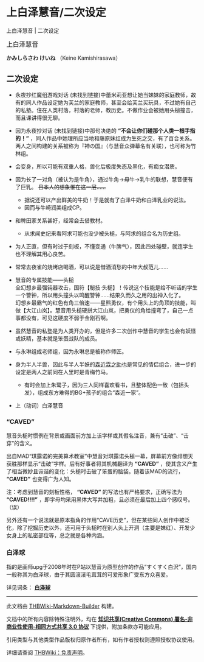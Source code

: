 # 上白泽慧音/二次设定

<!-- source html: G:\repos\THBWiki-Markdown-Builder\THBWikiMarkdown\Temp\main\0\0e\ns0%3A%E4%B8%8A%E7%99%BD%E6%B3%BD%E6%85%A7%E9%9F%B3%2F%E4%BA%8C%E6%AC%A1%E8%AE%BE%E5%AE%9A.html -->

上白泽慧音 | 二次设定

  
<big>上白泽慧音</big>  

 **かみしらさわ けいね** （Keine Kamishirasawa）
  

## 二次设定
- 永夜抄红魔组游戏对话 (未找到链接)中蕾米莉亚想让她当妹妹的家庭教师，故有的同人作品设定她为芙兰的家庭教师，甚至会给芙兰买玩具，不过她有自己的私塾。住在人类村落，村落的老师，教历史。不做作业会被她用头槌撞击，而且课讲得很无聊。
- 因为永夜抄对话 (未找到链接)中那句决绝的 **“不会让你们碰那个人类一根手指的！”** ，同人作品中她理所应当地和藤原妹红成为生死之交，有了百合关系。两人之间构建的关系被称为『神の国』（与慧音众弹幕名有关联），也可称为竹林组。
- 会变身，所以可能有双重人格，兽化后极度失态及黑化，有痴女潜质。
- 因为长了一对角（被认为是牛角），通过牛角→母牛→乳牛的联想，慧音便有了巨乳。 ~~日本人的想象惟在这一层……~~ 
  - 据说还可以产出鲜美的牛奶！于是就有了白泽牛奶和白泽乳业的说法。
  - 因而与牛崎润美组成CP。

- 和稗田家关系甚好，经常会去借教材。
  - 从求闻史纪来看阿求可能也没少被头槌，与阿求的组合名为历史组。

- 为人正直，但有时过于刻板，不懂变通（牛脾气），因此四处碰壁，就连学生也不理解其用心良苦。
- 常常去夜雀的烧烤店喝酒，可以说是借酒消愁的中年大叔范儿……
- 慧音的专属技能——头槌  
全幻想乡最强钝器攻击，国符【秘技·头槌】！传说这个技能是给不听话的学生一个警钟，所以用头撞头以鸣醒警钟……结果久而久之用的出神入化了。  
幻想乡最霸气的红色有角三倍速——星熊勇仪，有个用头上的角顶的技能，叫做【大江山岚】。慧音用头槌硬拼大江山岚，把勇仪的角给撞弯了，自己一点事都没有，可见这硬度不弱于金刚石啊。
- 虽然慧音的私塾是为人类开办的，但是许多二次创作中慧音的学生也会有妖怪或妖精，基本就是笨蛋战队的成员。
- 与永琳组成老师组，因为永琳总是被称作师匠。
- 身为半人半兽，因此与半人半妖的[森近霖之助](./森近霖之助.md)也是常见的情侣组合，进一步的设定是两人之前同在人里时是青梅竹马。
  - 有时会加上朱鹭子，因为三人同样喜欢看书，且整体配色一致（包括头发），组成东方难得的BG+孩子的组合“森近一家”。

- 上（动词）白泽慧音

###  **“CAVED”** 

  
慧音头槌时惯例在背景或画面前方加上该字样或其假名注音，兼有“击破”、“击穿”的含义。  

出自MAD“琪露诺的完美算术教室”中慧音对琪露诺头槌一幕，屏幕前方像绯想天获胜那样显示“击破”字样。后有好事者将其机械翻译为 **“CAVED”** ，使其含义产生了相当微妙且诙谐的变化：头槌时击破了笨蛋的脑袋。随着该MAD的流行， **“CAVED”** 也变得广为人知。  

注：考虑到慧音的刻板性格， **“CAVED”** 的写法也有严格要求，正确写法为 **“CAVED!!!!”** ，即字母均采用黑体大写并加粗，且必须在最后加上四个感叹号。（误）  

另外还有一个说法就是原本指角的作用“CAVE历史”，但在某些同人创作中被泛化，除了挖掘历史以外，还可用于头槌时在别人头上开洞（主要是妹红）、开发少女身上的私密部位等，总之就是各种内涵。
  


### 白泽球
  
指的是画师upg于2008年时在P站以慧音为原型创作的作品“すくすく白沢”，国内一般称其为白泽球，由于其圆滚滚毛茸茸的可爱形象广受东方众喜爱。
  
  
详见词条： **[白泽球](./白泽球.md)** 
  





---

此文档由 [THBWiki-Markdown-Builder](https://github.com/Delsin-Yu/THBWiki-Markdown-Builder) 构建。

文档中的所有内容除特殊注明外，均在 [**知识共享(Creative Commons) 署名-非商业性使用-相同方式共享 3.0 协议**](https://creativecommons.org/licenses/by-sa/3.0/deed.zh-hans) 下提供，附加条款亦可能应用。

引用类型与其他类型作品版权归原作者所有，如有作者授权则遵照授权协议使用。

详细请查阅 [THBWiki：免责声明](https://thbwiki.cc/THBWiki:%E5%85%8D%E8%B4%A3%E5%A3%B0%E6%98%8E)。

